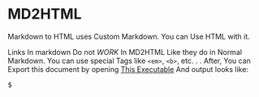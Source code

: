 # MD2HTML
Markdown to HTML uses Custom Markdown.
You can Use HTML with it.

Links In markdown Do not <em>WORK</em> In MD2HTML Like they do in Normal Markdown.
You can use special Tags like `<em>`, `<b>`, etc. . .
After, You can Export this document by opening <a href="MD2HTML.exe">This Executable</a> And output looks like:

<pre>
$ 
</pre>